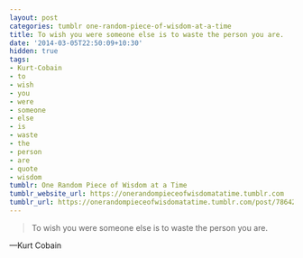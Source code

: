 ```yaml
---
layout: post
categories: tumblr one-random-piece-of-wisdom-at-a-time
title: To wish you were someone else is to waste the person you are.
date: '2014-03-05T22:50:09+10:30'
hidden: true
tags:
- Kurt-Cobain
- to
- wish
- you
- were
- someone
- else
- is
- waste
- the
- person
- are
- quote
- wisdom
tumblr: One Random Piece of Wisdom at a Time
tumblr_website_url: https://onerandompieceofwisdomatatime.tumblr.com
tumblr_url: https://onerandompieceofwisdomatatime.tumblr.com/post/78642342759/to-wish-you-were-someone-else-is-to-waste-the
---
```

> To wish you were someone else is to waste the person you are.

—Kurt Cobain
